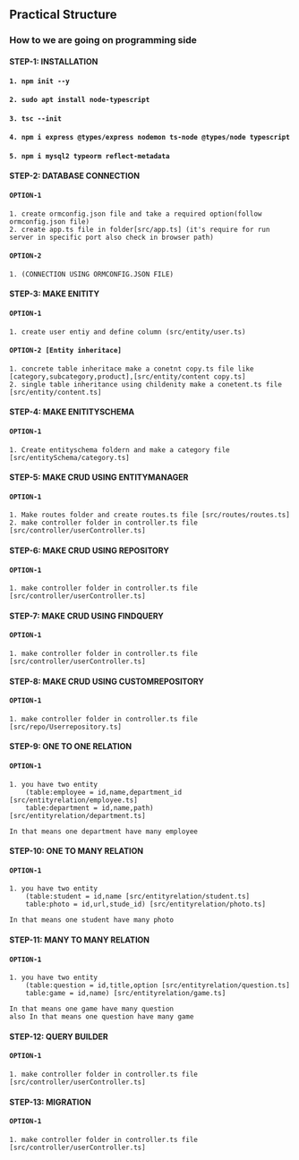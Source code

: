 <!-- @format -->

## Practical Structure

### How to we are going on programming side

#### **STEP-1: INSTALLATION**

#### `1. npm init --y`

#### `2. sudo apt install node-typescript`

#### `3. tsc --init`

#### `4. npm i express @types/express nodemon ts-node @types/node typescript`

#### `5. npm i mysql2 typeorm reflect-metadata`

#### **STEP-2: DATABASE CONNECTION**

#### `OPTION-1`

    1. create ormconfig.json file and take a required option(follow ormconfig.json file)
    2. create app.ts file in folder[src/app.ts] (it's require for run server in specific port also check in browser path)

#### `OPTION-2`

    1. (CONNECTION USING ORMCONFIG.JSON FILE)

#### **STEP-3: MAKE ENITITY**

#### `OPTION-1`

    1. create user entiy and define column (src/entity/user.ts)

#### `OPTION-2 [Entity inheritace]`

    1. concrete table inheritace make a conetnt copy.ts file like [category,subcategory,product],[src/entity/content copy.ts]
    2. single table inheritance using childenity make a conetent.ts file [src/entity/content.ts]

#### **STEP-4: MAKE ENITITYSCHEMA**

#### `OPTION-1`

    1. Create entityschema foldern and make a category file [src/entitySchema/category.ts]

#### **STEP-5: MAKE CRUD USING ENTITYMANAGER**

#### `OPTION-1`

    1. Make routes folder and create routes.ts file [src/routes/routes.ts]
    2. make controller folder in controller.ts file [src/controller/userController.ts]

#### **STEP-6: MAKE CRUD USING REPOSITORY**

#### `OPTION-1`

    1. make controller folder in controller.ts file [src/controller/userController.ts]

#### **STEP-7: MAKE CRUD USING FINDQUERY**

#### `OPTION-1`

    1. make controller folder in controller.ts file [src/controller/userController.ts]

#### **STEP-8: MAKE CRUD USING CUSTOMREPOSITORY**

#### `OPTION-1`

    1. make controller folder in controller.ts file [src/repo/Userrepository.ts]

#### **STEP-9: ONE TO ONE RELATION**

#### `OPTION-1`

    1. you have two entity
        (table:employee = id,name,department_id [src/entityrelation/employee.ts]
        table:department = id,name,path) [src/entityrelation/department.ts]

    In that means one department have many employee

#### **STEP-10: ONE TO MANY RELATION**

#### `OPTION-1`

    1. you have two entity
        (table:student = id,name [src/entityrelation/student.ts]
        table:photo = id,url,stude_id) [src/entityrelation/photo.ts]

    In that means one student have many photo

#### **STEP-11: MANY TO MANY RELATION**

#### `OPTION-1`

    1. you have two entity
        (table:question = id,title,option [src/entityrelation/question.ts]
        table:game = id,name) [src/entityrelation/game.ts]

    In that means one game have many question
    also In that means one question have many game

#### **STEP-12: QUERY BUILDER**

#### `OPTION-1`

    1. make controller folder in controller.ts file [src/controller/userController.ts]

#### **STEP-13: MIGRATION**

#### `OPTION-1`

    1. make controller folder in controller.ts file [src/controller/userController.ts]
